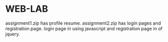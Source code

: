# WEB-LAB
assignment1.zip has profile resume.
 assignment2.zip has login pages and registration page.
 login page in using javascript and registration page in of jquery.
